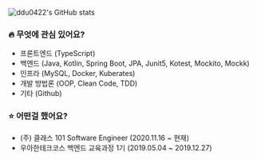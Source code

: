 ![ddu0422's GitHub stats](https://github-readme-stats.vercel.app/api?username=ddu0422&show_icons=true&theme=tokyonight&count_private=true)  

### 

### :fire: 무엇에 관심 있어요?

- 프론트엔드 (TypeScript)
- 백엔드 (Java, Kotlin, Spring Boot, JPA, Junit5, Kotest, Mockito, Mockk)
- 인프라 (MySQL, Docker, Kuberates)
- 개발 방법론 (OOP, Clean Code, TDD)
- 기타 (Github)

### :star: 어떤걸 했어요?

- (주) 클래스 101 Software Engineer (2020.11.16 ~ 현재)
- 우아한테크코스 백엔드 교육과정 1기 (2019.05.04 ~ 2019.12.27)
